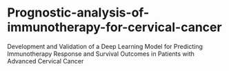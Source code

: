# Prognostic-analysis-of-immunotherapy-for-cervical-cancer
Development and Validation of a Deep Learning Model for Predicting Immunotherapy Response and Survival Outcomes in Patients with Advanced Cervical Cancer
